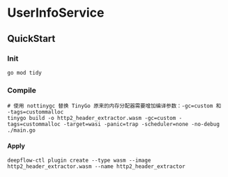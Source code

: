 # UserInfoService

## QuickStart

### Init

```shell
go mod tidy
```

### Compile

```shell
# 使用 nottinygc 替换 TinyGo 原来的内存分配器需要增加编译参数：-gc=custom 和 -tags=custommalloc
tinygo build -o http2_header_extractor.wasm -gc=custom -tags=custommalloc -target=wasi -panic=trap -scheduler=none -no-debug ./main.go
```

#### Apply

```shell
deepflow-ctl plugin create --type wasm --image http2_header_extractor.wasm --name http2_header_extractor
```
